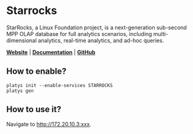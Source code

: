 # Starrocks

StarRocks, a Linux Foundation project, is a next-generation sub-second MPP OLAP database for full analytics scenarios, including multi-dimensional analytics, real-time analytics, and ad-hoc queries. 

**[Website](https://www.starrocks.io/)** | **[Documentation](https://docs.starrocks.io/docs/introduction/StarRocks_intro/)** | **[GitHub](https://github.com/StarRocks/StarRocks)**

## How to enable?

```
platys init --enable-services STARROCKS
platys gen
```

## How to use it?

Navigate to <http://172.20.10.3:xxx>.




